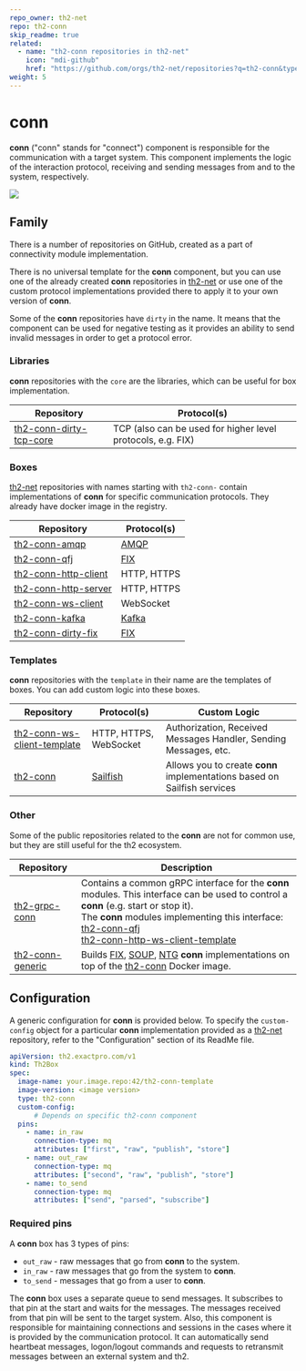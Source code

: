 ```yaml
---
repo_owner: th2-net
repo: th2-conn
skip_readme: true
related:
  - name: "th2-conn repositories in th2-net"
    icon: "mdi-github"
    href: "https://github.com/orgs/th2-net/repositories?q=th2-conn&type=all&language=&sort="
weight: 5
---
```


# conn

**conn** ("conn" stands for "connect") component is responsible for the communication with a target system. 
This component implements the logic of the interaction protocol, receiving and sending messages from and to the system, respectively.

<!--more-->

![](/img/boxes/exactpro/th2-conn/th2-conn.png)

## Family

There is a number of repositories on GitHub, created as a part of connectivity module implementation. 

There is no universal template for the **conn** component, but you can use one of the already created **conn** repositories in [th2-net](https://github.com/th2-net) or use one of the custom protocol implementations provided there to apply it to your own version of **conn**.

<notice note>

Some of the **conn** repositories have `dirty` in the name. 
It means that the component can be used for negative testing as it provides an ability to send invalid messages in order to get a protocol error.

</notice>

### Libraries

**conn** repositories with the `core` are the libraries, which can be useful for box implementation. 

|Repository|Protocol(s)|
|----------|-----------|
|[th2-conn-dirty-tcp-core](https://github.com/th2-net/th2-conn-dirty-tcp-core) |TCP (also can be used for higher level protocols, e.g. FIX)|

### Boxes

[th2-net](https://github.com/th2-net) repositories with names starting with `th2-conn-` contain implementations of **conn**  for specific communication protocols. They already have docker image in the registry.

|Repository|Protocol(s)|
|----------|-----------|
|[th2-conn-amqp](https://github.com/th2-net/th2-conn-amqp)|[AMQP](https://www.amqp.org/)|
|[th2-conn-qfj](https://github.com/th2-net/th2-conn-qfj)|[FIX](https://www.fixtrading.org/what-is-fix/)|
|[th2-conn-http-client](https://github.com/th2-net/th2-conn-http-client)|HTTP, HTTPS|
|[th2-conn-http-server](https://github.com/th2-net/th2-conn-http-server)|HTTP, HTTPS|
|[th2-conn-ws-client](https://github.com/th2-net/th2-conn-ws-client)|WebSocket|
|[th2-conn-kafka](https://github.com/th2-net/th2-conn-kafka)|[Kafka](https://kafka.apache.org/)|
|[th2-conn-dirty-fix](https://github.com/th2-net/th2-conn-dirty-fix)|[FIX](https://www.fixtrading.org/what-is-fix/)|

### Templates

**conn** repositories with the `template` in their name are the templates of boxes. You can add custom logic into these boxes. 

|Repository|Protocol(s)|Custom Logic|
|----------|-----------|------------|
|[th2-conn-ws-client-template](https://github.com/th2-net/th2-conn-http-ws-client-template)|HTTP, HTTPS, WebSocket|Authorization, Received Messages Handler, Sending Messages, etc.|
|[th2-conn](https://github.com/th2-net/th2-conn)|[Sailfish](https://github.com/Exactpro/sailfish-core)|Allows you to create **conn** implementations based on Sailfish services|

### Other

Some of the public repositories related to the **conn** are not for common use, but they are still useful for the th2 ecosystem.

|Repository| Description                                                                                                                                                                                                                                                                                                                                         |
|----------|-----------------------------------------------------------------------------------------------------------------------------------------------------------------------------------------------------------------------------------------------------------------------------------------------------------------------------------------------------|
|[th2-grpc-conn](https://github.com/th2-net/th2-grpc-conn)| Contains a common gRPC interface for the **conn** modules. This interface can be used to control a **conn** (e.g. start or stop it). <br> The **conn** modules implementing this interface: <br> [th2-conn-qfj](https://github.com/th2-net/th2-conn-qfj) <br> [th2-conn-http-ws-client-template](https://github.com/th2-net/th2-conn-http-ws-client-template) |
|[th2-conn-generic](https://github.com/th2-net/th2-conn-generic)| Builds [FIX](https://www.fixtrading.org/what-is-fix/), [SOUP](https://www.nasdaqtrader.com/content/technicalsupport/specifications/dataproducts/souptcp.pdf), [NTG](https://www.lseg.com/sites/default/files/content/documents/MIT203%20-%20Native%20Trading%20Gateway%20Specification%20-%20Issue%2010.4.pdf) **conn** implementations on top of the [th2-conn](https://github.com/th2-net/th2-conn) Docker image.|

## Configuration

A generic configuration for **conn** is provided below. 
To specify the `custom-config` object for a particular **conn** implementation provided as a [th2-net](https://github.com/th2-net) repository, refer to the "Configuration" section of its ReadMe file.

```yaml
apiVersion: th2.exactpro.com/v1
kind: Th2Box
spec:
  image-name: your.image.repo:42/th2-conn-template
  image-version: <image version>
  type: th2-conn
  custom-config:
      # Depends on specific th2-conn component
  pins:
    - name: in_raw
      connection-type: mq
      attributes: ["first", "raw", "publish", "store"]
    - name: out_raw
      connection-type: mq
      attributes: ["second", "raw", "publish", "store"]
    - name: to_send
      connection-type: mq
      attributes: ["send", "parsed", "subscribe"]
```

### Required pins

A **conn** box has 3 types of pins:

- `out_raw` - raw messages that go from **conn** to the system.
- `in_raw` - raw messages that go from the system to **conn**.
- `to_send` - messages that go from a user to **conn**.

The **conn** box uses a separate queue to send messages. 
It subscribes to that pin at the start and waits for the messages. 
The messages received from that pin will be sent to the target system. 
Also, this component is responsible for maintaining connections and sessions in the cases where it is provided by the communication protocol. 
It can automatically send <term term="heartbeat messages">heartbeat messages</term>, logon/logout commands and requests to retransmit messages between an external system and th2.
